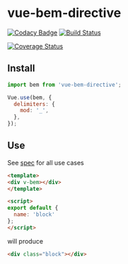 # vue-bem-directive

[![Codacy Badge](https://api.codacy.com/project/badge/Grade/e5307c48d88f4e02ae9addbb2bd6d006)](https://app.codacy.com/app/ulcuber/vue-bem-directive?utm_source=github.com&utm_medium=referral&utm_content=ulcuber/vue-bem-directive&utm_campaign=Badge_Grade_Dashboard)
[![Build Status](https://travis-ci.org/ulcuber/vue-bem-directive.svg?branch=master)](https://travis-ci.org/ulcuber/vue-bem-directive)

[![Coverage Status](https://coveralls.io/repos/github/ulcuber/vue-bem-directive/badge.svg?branch=master)](https://coveralls.io/github/ulcuber/vue-bem-directive?branch=master)

## Install

```js
import bem from 'vue-bem-directive';

Vue.use(bem, {
  delimiters: {
    mod: '_',
  },
});
```

## Use

See [spec](spec.txt) for all use cases

```html
<template>
<div v-bem></div>
</template>

<script>
export default {
  name: 'block'
};
</script>
```

will produce

```html
<div class="block"></div>
```
